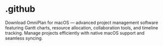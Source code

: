 # .github
Download OmniPlan for macOS — advanced project management software featuring Gantt charts, resource allocation, collaboration tools, and timeline tracking. Manage projects efficiently with native macOS support and seamless syncing.

